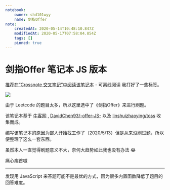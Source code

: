 ```yaml
---
notebook:
    owner: shd101wyy
    name: 剑指Offer
note:
    createdAt: 2020-05-14T10:48:10.847Z
    modifiedAt: 2020-05-17T07:58:04.854Z
    tags: []
    pinned: true
---
```


# 剑指Offer 笔记本 JS 版本
[推荐在“Crossnote 交叉笔记”中阅读该笔记本](https://crossnote.app/?repo=https%3A%2F%2Fgithub.com%2Fshd101wyy%2Fjianzhi-offer-js.git&branch=master&filePath=README.md)    - 可离线阅读
我打好了一些标签。  
<!-- @crossnote.comment "id":"73ca1ec2-3416-437d-8b68-4379712c32b2" --> 
![](https://pic4.zhimg.com/80/v2-a4e106376af1ee92be62675511e848d3_1440w.jpg)

由于 Leetcode 的题目太多，所以这里选中了《剑指Offer》来进行刷题。

该笔记本基于 [牛客网](https://www.nowcoder.com/ta/coding-interviews?asc=true&order=difficulty) , [DavidChen93/-offer-JS-](https://github.com/DavidChen93/-offer-JS-) 以及 [linshuizhaoying/toss](https://github.com/linshuizhaoying/toss) 收集而成。  

编写该笔记本的原因为鄙人开始找工作了（2020/5/13）但是从来没刷过题，所以便整理了这么一套东西。  

虽然本人一直觉得刷题意义不大，奈何大趋势如此我也没有办法 :joy:   

痛心疾首嗷

---

发现用 JavaScript 来答题可能不是最优的方式，因为很多内置函数降低了题目的回答难度。  


